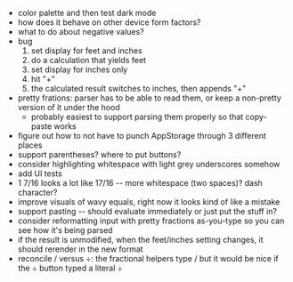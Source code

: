 - color palette and then test dark mode
- how does it behave on other device form factors?
- what to do about negative values?
- bug
    1. set display for feet and inches
    2. do a calculation that yields feet
    3. set display for inches only
    4. hit "+"
    5. the calculated result switches to inches, then appends "+"
- pretty frations: parser has to be able to read them, or keep a non-pretty version of it under the hood
    - probably easiest to support parsing them properly so that copy-paste works
- figure out how to not have to punch AppStorage through 3 different places
- support parentheses? where to put buttons?
- consider highlighting whitespace with light grey underscores somehow
- add UI tests
- 1 7/16 looks a lot like 17/16 -- more whitespace (two spaces)? dash character?
- improve visuals of wavy equals, right now it looks kind of like a mistake
- support pasting -- should evaluate immediately or just put the stuff in?
- consider reformatting input with pretty fractions as-you-type so you can see how it's being parsed
- if the result is unmodified, when the feet/inches setting changes, it should rerender in the new format
- reconcile / versus ÷: the fractional helpers type / but it would be nice if the ÷ button typed a literal ÷
